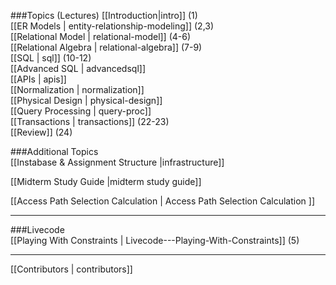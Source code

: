 ###Topics (Lectures)
[[Introduction|intro]] (1)  
[[ER Models | entity-relationship-modeling]] (2,3)  
[[Relational Model | relational-model]] (4-6)  
[[Relational Algebra | relational-algebra]] (7-9)  
[[SQL | sql]] (10-12)  
[[Advanced SQL | advancedsql]]  
[[APIs | apis]]  
[[Normalization | normalization]]  
[[Physical Design | physical-design]]  
[[Query Processing | query-proc]]  
[[Transactions | transactions]] (22-23)  
[[Review]] (24)

###Additional Topics  
[[Instabase & Assignment Structure |infrastructure]]

[[Midterm Study Guide |midterm study guide]]

[[Access Path Selection Calculation | Access Path Selection Calculation ]]

***

###Livecode  
[[Playing With Constraints | Livecode---Playing-With-Constraints]] (5)  

***

[[Contributors | contributors]]